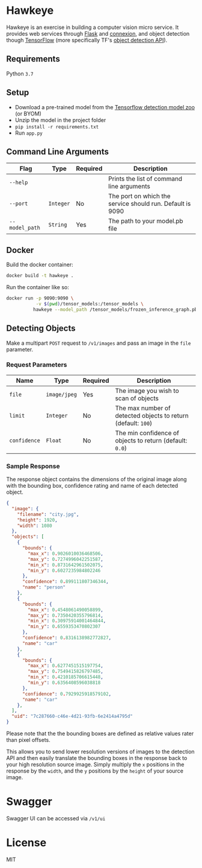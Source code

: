 # Hawkeye

Hawkeye is an exercise in building a computer vision micro service. It provides web services through [Flask](http://flask.pocoo.org/) and [connexion](https://github.com/zalando/connexion), and object detection though [TensorFlow](https://www.tensorflow.org) (more specifically TF's [object detection API](https://github.com/tensorflow/models/tree/master/research/object_detection)).

## Requirements

Python `3.7`

## Setup

* Download a pre-trained model from the [Tensorflow detection model zoo](https://github.com/tensorflow/models/blob/master/research/object_detection/g3doc/detection_model_zoo.md) (or BYOM)
* Unzip the model in the project folder
* `pip install -r requirements.txt`
* Run `app.py`

## Command Line Arguments

| Flag          | Type         | Required  |  Description                                                  |
|---------------|--------------|-----------|---------------------------------------------------------------|
| `--help`      |              |           | Prints the list of command line arguments                     |
| `--port`      | `Integer`    | No        | The port on which the service should run. Default is 9090     |
| `--model_path`| `String`     | Yes       | The path to your model.pb file                                |

## Docker

Build the docker container:

```bash
docker build -t hawkeye .
```

Run the container like so:

```bash
docker run -p 9090:9090 \
           -v $(pwd)/tensor_models:/tensor_models \
          hawkeye --model_path /tensor_models/frozen_inference_graph.pb
```

## Detecting Objects

Make a multipart `POST` request to `/v1/images` and pass an image in the `file` parameter.

### Request Parameters

| Name          | Type         | Required  |  Description                                                  |
|---------------|--------------|-----------|---------------------------------------------------------------|
| `file`        | `image/jpeg` | Yes       | The image you wish to scan of objects                         |
| `limit`       | `Integer`    | No        | The max number of detected objects to return (default: `100`) |
| `confidence`  | `Float`      | No        | The min confidence of objects to return (default: `0.0`)      |

### Sample Response

The response object contains the dimensions of the original image along with the bounding box, confidence rating and name of each detected object.

```json
{
  "image": {
    "filename": "city.jpg",
    "height": 1920,
    "width": 1080
  },
  "objects": [
    {
      "bounds": {
        "max_x": 0.9026010036468506,
        "max_y": 0.7274996042251587,
        "min_x": 0.8731642961502075,
        "min_y": 0.6027235984802246
      },
      "confidence": 0.899111807346344,
      "name": "person"
    },
    {
      "bounds": {
        "max_x": 0.4548061490058899,
        "max_y": 0.7350420355796814,
        "min_x": 0.30975914001464844,
        "min_y": 0.6559353470802307
      },
      "confidence": 0.8316138982772827,
      "name": "car"
    },
    {
      "bounds": {
        "max_x": 0.6277451515197754,
        "max_y": 0.7549415826797485,
        "min_x": 0.4210185706615448,
        "min_y": 0.6356408596038818
      },
      "confidence": 0.7929925918579102,
      "name": "car"
    },
  ],
  "uid": "7c287660-c46e-4d21-93fb-6e2414a4795d"
}
```

Please note that the the bounding boxes are defined as relative values rater than pixel offsets.

This allows you to send lower resolution versions of images to the detection API and then easily translate the bounding boxes in the response back to your high resolution source image. Simply multiply the `x` positions in the response by the `width`, and the `y` positions by the `height` of your source image.

# Swagger

Swagger UI can be accessed via `/v1/ui`

# License

MIT
